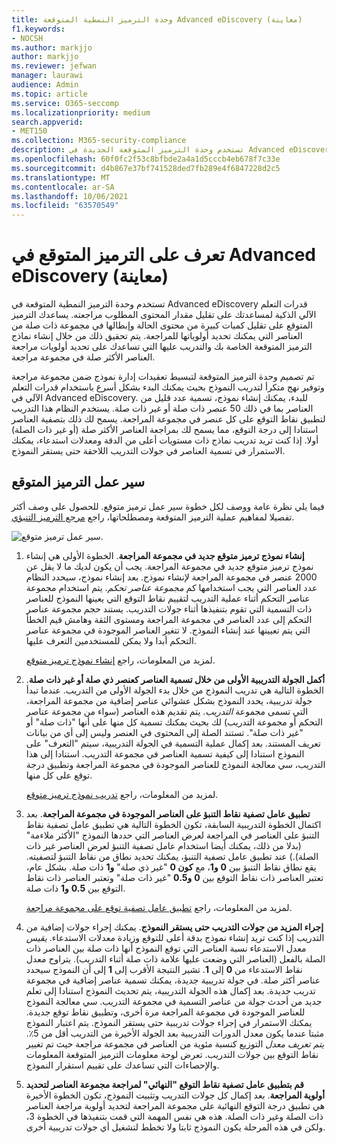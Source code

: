 ```yaml
---
title: وحدة الترميز النمطية المتوقعة Advanced eDiscovery (معاينة)
f1.keywords:
- NOCSH
ms.author: markjjo
author: markjjo
ms.reviewer: jefwan
manager: laurawi
audience: Admin
ms.topic: article
ms.service: O365-seccomp
ms.localizationpriority: medium
search.appverid:
- MET150
ms.collection: M365-security-compliance
description: تستخدم وحدة الترميز المتوقعة الجديدة في Advanced eDiscovery التعلم الآلي لتحليل العناصر في مجموعة مراجعة للتنبؤ بالعناصر ذات الصلة بقضيتك أو التحقيق.
ms.openlocfilehash: 60f0fc2f53c8bfbde2a4a1d5cccb4eb678f7c33e
ms.sourcegitcommit: d4b867e37bf741528ded7fb289e4f6847228d2c5
ms.translationtype: MT
ms.contentlocale: ar-SA
ms.lasthandoff: 10/06/2021
ms.locfileid: "63570549"
---
```

# <a name="learn-about-predictive-coding-in-advanced-ediscovery-preview"></a>تعرف على الترميز المتوقع في Advanced eDiscovery (معاينة)

تستخدم وحدة الترميز النمطية المتوقعة في Advanced eDiscovery قدرات التعلم الآلي الذكية لمساعدتك على تقليل مقدار المحتوى المطلوب مراجعته. يساعدك الترميز المتوقع على تقليل كميات كبيرة من محتوى الحالة وإبطالها في مجموعة ذات صلة من العناصر التي يمكنك تحديد أولوياتها للمراجعة. يتم تحقيق ذلك من خلال إنشاء نماذج الترميز المتوقعة الخاصة بك والتدريب عليها التي تساعدك على تحديد أولويات مراجعة العناصر الأكثر صلة في مجموعة مراجعة.

تم تصميم وحدة الترميز المتوقعة لتبسيط تعقيدات إدارة نموذج ضمن مجموعة مراجعة وتوفير نهج متكرأ لتدريب النموذج بحيث يمكنك البدء بشكل أسرع باستخدام قدرات التعلم الآلي في Advanced eDiscovery. للبدء، يمكنك إنشاء نموذج، تسمية عدد قليل من العناصر بما في ذلك 50 عنصر ذات صلة أو غير ذات صلة. يستخدم النظام هذا التدريب لتطبيق نقاط التوقع على كل عنصر في مجموعة المراجعة. يسمح لك ذلك بتصفية العناصر استنادا إلى درجة التوقع، مما يسمح لك بمراجعة العناصر الأكثر صلة (أو غير ذات الصلة) أولا. إذا كنت تريد تدريب نماذج ذات مستويات أعلى من الدقة ومعدلات استدعاء، يمكنك الاستمرار في تسمية العناصر في جولات التدريب اللاحقة حتى يستقر النموذج.  

## <a name="the-predictive-coding-workflow"></a>سير عمل الترميز المتوقع

فيما يلي نظرة عامة ووصف لكل خطوة سير عمل ترميز متوقع. للحصول على وصف أكثر تفصيلا لمفاهيم عملية الترميز المتوقعة ومصطلحاتها، راجع [مرجع الترميز التنبؤي](predictive-coding-reference.md).

![سير عمل ترميز متوقع.](..\media\PredictiveCodingWorkflow.png)

1. **إنشاء نموذج ترميز متوقع جديد في مجموعة المراجعة**. الخطوة الأولى هي إنشاء نموذج ترميز متوقع جديد في مجموعة المراجعة. يجب أن يكون لديك ما لا يقل عن 2000 عنصر في مجموعة المراجعة لإنشاء نموذج. بعد إنشاء نموذج، سيحدد النظام عدد العناصر التي يجب استخدامها كم *مجموعة عناصر تحكم*. يتم استخدام مجموعة عناصر التحكم أثناء عملية التدريب لتقييم نقاط التوقع التي يعينها النموذج للعناصر ذات التسمية التي تقوم بتنفيذها أثناء جولات التدريب. يستند حجم مجموعة عناصر التحكم إلى عدد العناصر في مجموعة المراجعة ومستوى الثقة وهامش قيم الخطأ التي يتم تعيينها عند إنشاء النموذج. لا تتغير العناصر الموجودة في مجموعة عناصر التحكم أبدا ولا يمكن للمستخدمين التعرف عليها.

   لمزيد من المعلومات، راجع [إنشاء نموذج ترميز متوقع](predictive-coding-create-model.md).

2. **أكمل الجولة التدريبية الأولى من خلال تسمية العناصر كعنصر ذي صلة أو غير ذات صلة**. الخطوة التالية هي تدريب النموذج من خلال بدء الجولة الأولى من التدريب. عندما تبدأ جولة تدريبية، يحدد النموذج بشكل عشوائي عناصر إضافية من مجموعة المراجعة، التي تسمى مجموعة *التدريب*. يتم تقديم هذه العناصر (سواء من مجموعة عناصر التحكم أو مجموعة التدريب) لك بحيث يمكنك تسمية كل منها على أنها "ذات صلة" أو "غير ذات صلة". تستند الصلة إلى المحتوى في العنصر وليس إلى أي من بيانات تعريف المستند. بعد إكمال عملية التسمية في الجولة التدريبية، سيتم "التعرف" على النموذج استنادا إلى كيفية تسمية العناصر في مجموعة التدريب. استنادا إلى هذا التدريب، سي معالجة النموذج للعناصر الموجودة في مجموعة المراجعة وتطبيق درجة توقع على كل منها.

   لمزيد من المعلومات، راجع [تدريب نموذج ترميز متوقع](predictive-coding-train-model.md).

3. **تطبيق عامل تصفية نقاط التنبؤ على العناصر الموجودة في مجموعة المراجعة**. بعد اكتمال الخطوة التدريبية السابقة، تكون الخطوة التالية هي تطبيق عامل تصفية نقاط التنبؤ على العناصر في المراجعة لعرض العناصر التي حددها النموذج "الأكثر ملاءمة" (بدلا من ذلك، يمكنك أيضا استخدام عامل تصفية التنبؤ لعرض العناصر غير ذات الصلة).) عند تطبيق عامل تصفية التنبؤ، يمكنك تحديد نطاق من نقاط التنبؤ لتصفيته. يقع نطاق نقاط التنبؤ بين **0** **و1**، مع **كون 0** "غير ذي صلة" **و1** ذات صلة. بشكل عام، تعتبر العناصر ذات نقاط التوقع بين **0** **و0.5** "غير ذات صلة" وتعتبر العناصر ذات نقاط التوقع بين **0.5** **و1** ذات صلة.

   لمزيد من المعلومات، راجع [تطبيق عامل تصفية توقع على مجموعة مراجعة](predictive-coding-apply-prediction-filter.md).

4. **إجراء المزيد من جولات التدريب حتى يستقر النموذج**. يمكنك إجراء جولات إضافية من التدريب إذا كنت تريد إنشاء نموذج بدقة أعلى للتوقع وزيادة معدلات الاستدعاء. *يقيس* معدل الاستدعاء نسبة العناصر التي توقع النموذج أنها ذات صلة بين العناصر ذات الصلة بالفعل (العناصر التي وضعت عليها علامة ذات صلة أثناء التدريب). يتراوح معدل نقاط الاستدعاء من **0** إلى **1**. تشير النتيجة الأقرب إلى **1** إلى أن النموذج سيحدد عناصر أكثر صلة. في جولة تدريبية جديدة، يمكنك تسمية عناصر إضافية في مجموعة تدريب جديدة. بعد إكمال هذه الجولة التدريبية، يتم تحديث النموذج استنادا إلى تعلم جديد من أحدث جولة من عناصر التسمية في مجموعة التدريب. سي معالجة النموذج للعناصر الموجودة في مجموعة المراجعة مرة أخرى، وتطبيق نقاط توقع جديدة. يمكنك الاستمرار في إجراء جولات تدريبية حتى يستقر النموذج. يتم اعتبار النموذج مثبتا عندما يكون معدل الدورات التدريبية بعد الجولة الأخيرة من التدريب أقل من 5٪. *يتم تعريف معدل* التوزيع كنسبة مئوية من العناصر في مجموعة مراجعة حيث تم تغيير نقاط التوقع بين جولات التدريب. تعرض لوحة معلومات الترميز المتوقعة المعلومات والإحصاءات التي تساعدك على تقييم استقرار النموذج.

5. **قم بتطبيق عامل تصفية نقاط التوقع "النهائي" لمراجعة مجموعة العناصر لتحديد أولوية المراجعة**. بعد إكمال كل جولات التدريب وتثبيت النموذج، تكون الخطوة الأخيرة هي تطبيق درجة التوقع النهائية على مجموعة المراجعة لتحديد أولوية مراجعة العناصر ذات الصلة وغير ذات الصلة. هذه هي نفس المهمة التي قمت بتنفيذها في الخطوة 3، ولكن في هذه المرحلة يكون النموذج ثابتا ولا تخطط لتشغيل أي جولات تدريبية أخرى.
